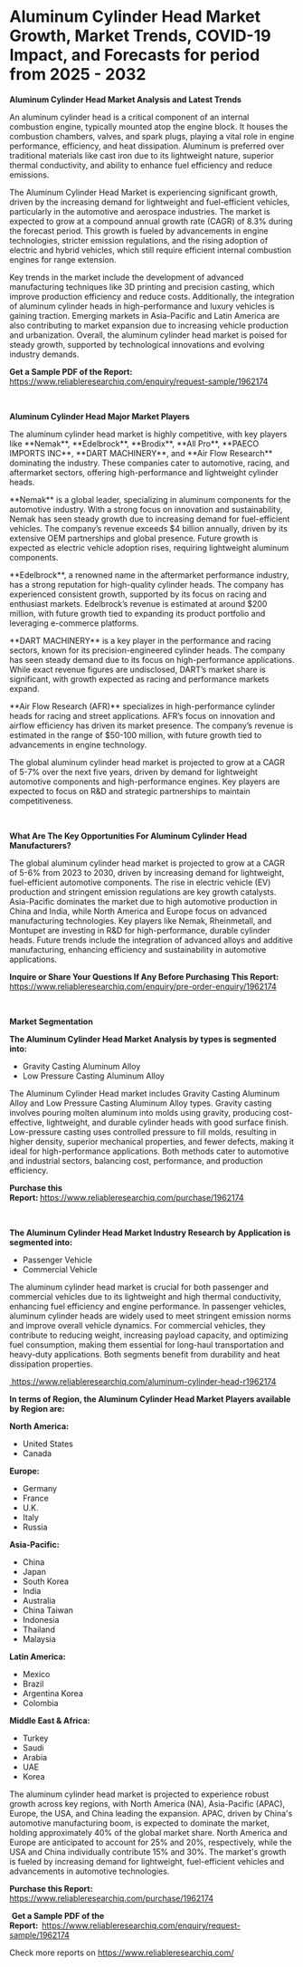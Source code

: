 <p><h1>Aluminum Cylinder Head Market Growth, Market Trends, COVID-19 Impact, and Forecasts for period from 2025 - 2032</h1></p><p><strong>Aluminum Cylinder Head Market Analysis and Latest Trends</strong></p>
<p><p>An aluminum cylinder head is a critical component of an internal combustion engine, typically mounted atop the engine block. It houses the combustion chambers, valves, and spark plugs, playing a vital role in engine performance, efficiency, and heat dissipation. Aluminum is preferred over traditional materials like cast iron due to its lightweight nature, superior thermal conductivity, and ability to enhance fuel efficiency and reduce emissions.</p><p>The Aluminum Cylinder Head Market is experiencing significant growth, driven by the increasing demand for lightweight and fuel-efficient vehicles, particularly in the automotive and aerospace industries. The market is expected to grow at a compound annual growth rate (CAGR) of 8.3% during the forecast period. This growth is fueled by advancements in engine technologies, stricter emission regulations, and the rising adoption of electric and hybrid vehicles, which still require efficient internal combustion engines for range extension.</p><p>Key trends in the market include the development of advanced manufacturing techniques like 3D printing and precision casting, which improve production efficiency and reduce costs. Additionally, the integration of aluminum cylinder heads in high-performance and luxury vehicles is gaining traction. Emerging markets in Asia-Pacific and Latin America are also contributing to market expansion due to increasing vehicle production and urbanization. Overall, the aluminum cylinder head market is poised for steady growth, supported by technological innovations and evolving industry demands.</p></p>
<p><strong>Get a Sample PDF of the Report:&nbsp;</strong> <a href="https://www.reliableresearchiq.com/enquiry/request-sample/1962174?utm_campaign=1082&utm_medium=2&utm_source=Github&utm_content=ia&utm_term=22012025&utm_id=aluminum-cylinder-head">https://www.reliableresearchiq.com/enquiry/request-sample/1962174</a></p>
<p>&nbsp;</p>
<p><strong>Aluminum Cylinder Head Major Market Players</strong></p>
<p><p>The aluminum cylinder head market is highly competitive, with key players like **Nemak**, **Edelbrock**, **Brodix**, **All Pro**, **PAECO IMPORTS INC**, **DART MACHINERY**, and **Air Flow Research** dominating the industry. These companies cater to automotive, racing, and aftermarket sectors, offering high-performance and lightweight cylinder heads.</p><p>**Nemak** is a global leader, specializing in aluminum components for the automotive industry. With a strong focus on innovation and sustainability, Nemak has seen steady growth due to increasing demand for fuel-efficient vehicles. The company’s revenue exceeds $4 billion annually, driven by its extensive OEM partnerships and global presence. Future growth is expected as electric vehicle adoption rises, requiring lightweight aluminum components.</p><p>**Edelbrock**, a renowned name in the aftermarket performance industry, has a strong reputation for high-quality cylinder heads. The company has experienced consistent growth, supported by its focus on racing and enthusiast markets. Edelbrock’s revenue is estimated at around $200 million, with future growth tied to expanding its product portfolio and leveraging e-commerce platforms.</p><p>**DART MACHINERY** is a key player in the performance and racing sectors, known for its precision-engineered cylinder heads. The company has seen steady demand due to its focus on high-performance applications. While exact revenue figures are undisclosed, DART’s market share is significant, with growth expected as racing and performance markets expand.</p><p>**Air Flow Research (AFR)** specializes in high-performance cylinder heads for racing and street applications. AFR’s focus on innovation and airflow efficiency has driven its market presence. The company’s revenue is estimated in the range of $50-100 million, with future growth tied to advancements in engine technology.</p><p>The global aluminum cylinder head market is projected to grow at a CAGR of 5-7% over the next five years, driven by demand for lightweight automotive components and high-performance engines. Key players are expected to focus on R&D and strategic partnerships to maintain competitiveness.</p></p>
<p>&nbsp;</p>
<p><strong>What Are The Key Opportunities For Aluminum Cylinder Head Manufacturers?</strong></p>
<p><p>The global aluminum cylinder head market is projected to grow at a CAGR of 5-6% from 2023 to 2030, driven by increasing demand for lightweight, fuel-efficient automotive components. The rise in electric vehicle (EV) production and stringent emission regulations are key growth catalysts. Asia-Pacific dominates the market due to high automotive production in China and India, while North America and Europe focus on advanced manufacturing technologies. Key players like Nemak, Rheinmetall, and Montupet are investing in R&D for high-performance, durable cylinder heads. Future trends include the integration of advanced alloys and additive manufacturing, enhancing efficiency and sustainability in automotive applications.</p></p>
<p><strong>Inquire or Share Your Questions If Any Before Purchasing This Report:</strong> <a href="https://www.reliableresearchiq.com/enquiry/pre-order-enquiry/1962174?utm_campaign=1082&utm_medium=2&utm_source=Github&utm_content=ia&utm_term=22012025&utm_id=aluminum-cylinder-head">https://www.reliableresearchiq.com/enquiry/pre-order-enquiry/1962174</a></p>
<p>&nbsp;</p>
<p><strong>Market Segmentation</strong></p>
<p><strong>The Aluminum Cylinder Head Market Analysis by types is segmented into:</strong></p>
<p><ul><li>Gravity Casting Aluminum Alloy</li><li>Low Pressure Casting Aluminum Alloy</li></ul></p>
<p><p>The Aluminum Cylinder Head market includes Gravity Casting Aluminum Alloy and Low Pressure Casting Aluminum Alloy types. Gravity casting involves pouring molten aluminum into molds using gravity, producing cost-effective, lightweight, and durable cylinder heads with good surface finish. Low-pressure casting uses controlled pressure to fill molds, resulting in higher density, superior mechanical properties, and fewer defects, making it ideal for high-performance applications. Both methods cater to automotive and industrial sectors, balancing cost, performance, and production efficiency.</p></p>
<p><strong>Purchase this Report:&nbsp;</strong><a href="https://www.reliableresearchiq.com/purchase/1962174?utm_campaign=1082&utm_medium=2&utm_source=Github&utm_content=ia&utm_term=22012025&utm_id=aluminum-cylinder-head">https://www.reliableresearchiq.com/purchase/1962174</a></p>
<p>&nbsp;</p>
<p><strong>The Aluminum Cylinder Head Market Industry Research by Application is segmented into:</strong></p>
<p><ul><li>Passenger Vehicle</li><li>Commercial Vehicle</li></ul></p>
<p><p>The aluminum cylinder head market is crucial for both passenger and commercial vehicles due to its lightweight and high thermal conductivity, enhancing fuel efficiency and engine performance. In passenger vehicles, aluminum cylinder heads are widely used to meet stringent emission norms and improve overall vehicle dynamics. For commercial vehicles, they contribute to reducing weight, increasing payload capacity, and optimizing fuel consumption, making them essential for long-haul transportation and heavy-duty applications. Both segments benefit from durability and heat dissipation properties.</p></p>
<p><a href="https://www.reliableresearchiq.com/aluminum-cylinder-head-r1962174?utm_campaign=1082&utm_medium=2&utm_source=Github&utm_content=ia&utm_term=22012025&utm_id=aluminum-cylinder-head">&nbsp;https://www.reliableresearchiq.com/aluminum-cylinder-head-r1962174</a></p>
<p><strong>In terms of Region, the Aluminum Cylinder Head Market Players available by Region are:</strong></p>
<p>
    <p> <strong> North America: </strong>
        <ul>
            <li>United States</li>
            <li>Canada</li>
        </ul>
        </p> 
    <p> <strong> Europe: </strong>
        <ul>
            <li>Germany</li>
            <li>France</li>
            <li>U.K.</li>
            <li>Italy</li>
            <li>Russia</li>
        </ul>
        </p> 
    <p> <strong> Asia-Pacific: </strong>
        <ul>
            <li>China</li>
            <li>Japan</li>
            <li>South Korea</li>
            <li>India</li>
            <li>Australia</li>
            <li>China Taiwan</li>
            <li>Indonesia</li>
            <li>Thailand</li>
            <li>Malaysia</li>
        </ul>
        </p> 
    <p> <strong> Latin America: </strong>
        <ul>
            <li>Mexico</li>
            <li>Brazil</li>
            <li>Argentina Korea</li>
            <li>Colombia</li>
        </ul>
        </p> 
    <p> <strong> Middle East & Africa: </strong>
        <ul>
            <li>Turkey</li>
            <li>Saudi</li>
            <li>Arabia</li>
            <li>UAE</li>
            <li>Korea</li>
        </ul>
    </p>
    </p>
<p><p>The aluminum cylinder head market is projected to experience robust growth across key regions, with North America (NA), Asia-Pacific (APAC), Europe, the USA, and China leading the expansion. APAC, driven by China's automotive manufacturing boom, is expected to dominate the market, holding approximately 40% of the global market share. North America and Europe are anticipated to account for 25% and 20%, respectively, while the USA and China individually contribute 15% and 30%. The market's growth is fueled by increasing demand for lightweight, fuel-efficient vehicles and advancements in automotive technologies.</p></p>
<p><strong>Purchase this Report: </strong><a href="https://www.reliableresearchiq.com/purchase/1962174?utm_campaign=1082&utm_medium=2&utm_source=Github&utm_content=ia&utm_term=22012025&utm_id=aluminum-cylinder-head">https://www.reliableresearchiq.com/purchase/1962174</a></p>
<p>&nbsp;<strong>Get a Sample PDF of the Report:&nbsp;&nbsp;</strong><a href="https://www.reliableresearchiq.com/enquiry/request-sample/1962174?utm_campaign=1082&utm_medium=2&utm_source=Github&utm_content=ia&utm_term=22012025&utm_id=aluminum-cylinder-head">https://www.reliableresearchiq.com/enquiry/request-sample/1962174</a></p>
<p><strong></strong></p>
<p>Check more reports on <a href="https://www.reliableresearchiq.com/?utm_campaign=1082&utm_medium=2&utm_source=Github&utm_content=ia&utm_term=22012025&utm_id=aluminum-cylinder-head">https://www.reliableresearchiq.com/</a></p>
